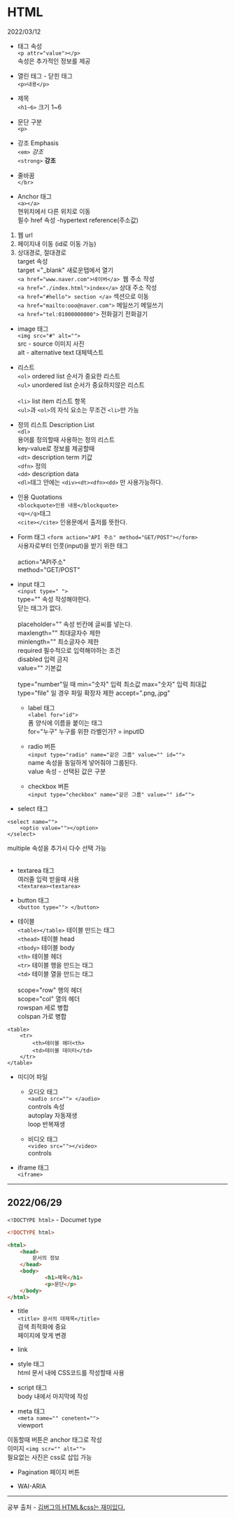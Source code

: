 # HTML
2022/03/12

- 태그 속성  
`<p attr="value"></p>`  
속성은 추가적인 정보를 제공
 
- 열린 태그 - 닫힌 태그  
`<p>내용</p>`  

- 제목  
`<h1~6>` 크기 1~6 
- 문단 구분   
`<p>`   
  
- 강조 Emphasis  
`<em>` <em>강조</em>  
`<strong>` <strong>강조</strong>

- 줄바꿈   
`</br>`

- Anchor 태그  
`<a></a> `  
현위치에서 다른 위치로 이동  
필수 href 속성 -hypertext reference(주소값)  
1. 웹 url  
2. 페이지내 이동 (id로 이동 가능) 
3. 상대경로, 절대경로  
target 속성   
target ="_blank" 새로운탭에서 열기  
`<a href="www.naver.com">네이버</a> `웹 주소 작성  
`<a href="./index.html">index</a>` 상대 주소 작성  
`<a href="#hello"> section </a>` 섹션으로 이동  
`<a href="mailto:ooo@naver.com">` 메일쓰기 </a> 메일쓰기  
`<a href="tel:01000000000">` 전화걸기 </a> 전화걸기  

- image 태그  
`<img src="#" alt="">`  
src - source 이미지 사진  
alt - alternative text 대체텍스트  

- 리스트  
`<ol>` ordered list 순서가 중요한 리스트  
`<ul>` unordered list 순서가 중요하지않은 리스트</br></br>
`<li>` list item 리스트 항목  
`<ul>`과 `<ol>`의 자식 요소는 무조건 `<li>`만 가능
- 정의 리스트 Description List  
`<dl>`  
용어를 정의할때 사용하는 정의 리스트  
key-value로 정보를 제공할때  
`<dt>` description term 키값  
`<dfn>` 정의  
`<dd>` description data   
`<dl>`태그 안에는 `<div><dt><dfn><dd>` 만 사용가능하다.

- 인용  Quotations    
`<blockquote>인용 내용</blockquote>`  
`<q></q>`태그  
`<cite></cite>` 인용문에서 출저를 뜻한다.


- Form 태그 
`<form action="API 주소" method="GET/POST"></form>`   
사용자로부터 인풋(input)을 받기 위한 태그</br></br>
action="API주소"  
method="GET/POST"  

- input 태그   
`<input type=" ">`  
type="" 속성 작성해야한다.  
닫는 태그가 없다.  </br></br>
placeholder="" 속성 빈칸에 글씨를 넣는다.  
maxlength="" 최대글자수 제한  
minlength="" 최소글자수 제한  
required 필수적으로 입력해야하는 조건  
disabled 입력 금지  
value="" 기본값  </br></br>
type="number"일 때 min="숫자" 입력 최소값 max="숫자" 입력 최대값  
type="file" 일 경우 파일 확장자 제한 accept=".png,.jpg"  

    - label 태그  
    `<label for="id">`  
    폼 양식에 이름을 붙이는 태그  
    for="누구" 누구를 위한 라벨인가? = inputID  

    - radio 버튼  
    `<input type="radio" name="같은 그룹" value="" id="">`  
    name 속성을 동일하게 넣어줘야 그룹된다.  
    value 속성 - 선택된 값은 구분  

    - checkbox 버튼  
    ```<input type="checkbox" name="같은 그룹" value="" id="">```  

- select 태그  
```
<select name="">
    <optio value=""></option>
</select>
```
multiple 속성을 추가시 다수 선택 가능
</br></br>

- textarea 태그  
여러줄 입력 받을때 사용  
`<textarea><textarea> `

- button 태그  
`<button type=""> </button>`


- 테이블  
`<table></table>` 테이블 만드는 태그  
`<thead>` 테이블 head  
`<tbody>` 테이블 body  
`<th>` 테이블 헤더  
`<tr>` 테이블 행을 만드는 태그  
`<td>` 테이블 열을 만드는 태그  </br></br>
scope="row"  행의 헤더  
scope="col"  열의 헤더  
rowspan 세로 병합  
colspan 가로 병합  

```
<table>
    <tr>
        <th>테이블 헤더<th>
        <td>테이블 데이터</td>
    </tr>
</table>   
```
- 미디어 파일  
    - 오디오 태그  
    `<audio src=""> </audio>`  
controls 속성  
autoplay 자동재생    
loop 반복재생  

    - 비디오 태그  
    `<video src=""></video>`  
    controls

- iframe 태그  
`<iframe>`
---
## 2022/06/29

`<!DOCTYPE html>` - Documet type 

```html
<!DOCTYPE html>

<html>
    <head>
        문서의 정보
    </head>
    <body>
            <h1>제목</h1>
            <p>문단</p>
    </body>
</html>
```

- title  
`<title> 문서의 대제목</title>`  
검색 최적화에 중요  
페이지에 맞게 변경

- link

- style 태그  
html 문서 내에 CSS코드를 작성할때 사용

- script 태그  
body 내에서 마지막에 작성 

- meta 태그   
`<meta name="" conetent="">`  
viewport

이동할때 버튼은 anchor 태그로 작성  
이미지 `<img scr="" alt="">`  
필요없는 사진은 css로 삽입 가능

- Pagination
페이지 버튼

- WAI-ARIA












---
공부 출처 - [김버그의 HTML&css는 재미있다.](https://edu.goorm.io/lecture/20583/%25EA%25B9%2580%25EB%25B2%2584%25EA%25B7%25B8%25EC%259D%2598-html-css%25EB%258A%2594-%25EC%259E%25AC%25EB%25B0%258C%25EB%258B%25A4)









